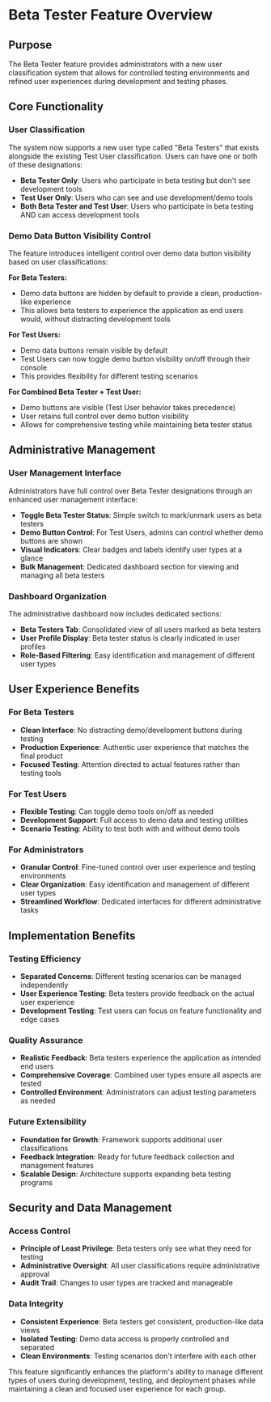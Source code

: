# Beta Tester Feature Overview

## Purpose

The Beta Tester feature provides administrators with a new user classification system that allows for controlled testing environments and refined user experiences during development and testing phases.

## Core Functionality

### User Classification
The system now supports a new user type called "Beta Testers" that exists alongside the existing Test User classification. Users can have one or both of these designations:

- **Beta Tester Only**: Users who participate in beta testing but don't see development tools
- **Test User Only**: Users who can see and use development/demo tools  
- **Both Beta Tester and Test User**: Users who participate in beta testing AND can access development tools

### Demo Data Button Visibility Control

The feature introduces intelligent control over demo data button visibility based on user classifications:

**For Beta Testers:**
- Demo data buttons are hidden by default to provide a clean, production-like experience
- This allows beta testers to experience the application as end users would, without distracting development tools

**For Test Users:**
- Demo data buttons remain visible by default
- Test Users can now toggle demo button visibility on/off through their console
- This provides flexibility for different testing scenarios

**For Combined Beta Tester + Test User:**
- Demo buttons are visible (Test User behavior takes precedence)
- User retains full control over demo button visibility
- Allows for comprehensive testing while maintaining beta tester status

## Administrative Management

### User Management Interface
Administrators have full control over Beta Tester designations through an enhanced user management interface:

- **Toggle Beta Tester Status**: Simple switch to mark/unmark users as beta testers
- **Demo Button Control**: For Test Users, admins can control whether demo buttons are shown
- **Visual Indicators**: Clear badges and labels identify user types at a glance
- **Bulk Management**: Dedicated dashboard section for viewing and managing all beta testers

### Dashboard Organization
The administrative dashboard now includes dedicated sections:

- **Beta Testers Tab**: Consolidated view of all users marked as beta testers
- **User Profile Display**: Beta tester status is clearly indicated in user profiles
- **Role-Based Filtering**: Easy identification and management of different user types

## User Experience Benefits

### For Beta Testers
- **Clean Interface**: No distracting demo/development buttons during testing
- **Production Experience**: Authentic user experience that matches the final product
- **Focused Testing**: Attention directed to actual features rather than testing tools

### For Test Users
- **Flexible Testing**: Can toggle demo tools on/off as needed
- **Development Support**: Full access to demo data and testing utilities
- **Scenario Testing**: Ability to test both with and without demo tools

### For Administrators
- **Granular Control**: Fine-tuned control over user experience and testing environments
- **Clear Organization**: Easy identification and management of different user types
- **Streamlined Workflow**: Dedicated interfaces for different administrative tasks

## Implementation Benefits

### Testing Efficiency
- **Separated Concerns**: Different testing scenarios can be managed independently
- **User Experience Testing**: Beta testers provide feedback on the actual user experience
- **Development Testing**: Test users can focus on feature functionality and edge cases

### Quality Assurance
- **Realistic Feedback**: Beta testers experience the application as intended end users
- **Comprehensive Coverage**: Combined user types ensure all aspects are tested
- **Controlled Environment**: Administrators can adjust testing parameters as needed

### Future Extensibility
- **Foundation for Growth**: Framework supports additional user classifications
- **Feedback Integration**: Ready for future feedback collection and management features
- **Scalable Design**: Architecture supports expanding beta testing programs

## Security and Data Management

### Access Control
- **Principle of Least Privilege**: Beta testers only see what they need for testing
- **Administrative Oversight**: All user classifications require administrative approval
- **Audit Trail**: Changes to user types are tracked and manageable

### Data Integrity
- **Consistent Experience**: Beta testers get consistent, production-like data views
- **Isolated Testing**: Demo data access is properly controlled and separated
- **Clean Environments**: Testing scenarios don't interfere with each other

This feature significantly enhances the platform's ability to manage different types of users during development, testing, and deployment phases while maintaining a clean and focused user experience for each group.